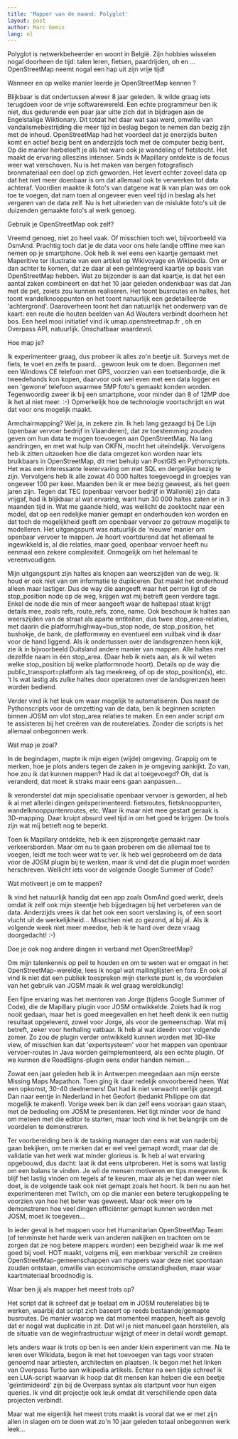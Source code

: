 ```yaml
---
title: 'Mapper van de maand: Polyglot'
layout: post
author: Marc Gemis
lang: nl
---
```


Polyglot is netwerkbeheerder en woont in België. Zijn hobbies wisselen nogal doorheen de tijd: talen leren, fietsen, paardrijden, oh en ... OpenStreetMap neemt nogal een hap uit zijn vrije tijd!

Wanneer en op welke manier leerde je OpenStreetMap kennen ?

Blijkbaar is dat ondertussen alweer 8 jaar geleden. Ik wilde graag iets terugdoen voor de vrije softwarewereld. Een echte programmeur ben ik niet, dus gedurende een paar jaar uitte zich dat in bijdragen aan de Engelstalige Wiktionary. Dit totdat het daar wat saai werd, omwille van vandalismebestrijding die meer tijd in beslag begon te nemen dan bezig zijn met de inhoud.
OpenStreetMap had het voordeel dat je enerzijds buiten komt en actief bezig bent en anderzijds toch met de computer bezig bent. Op die manier herbeleeft je als het ware ook je wandeling of fietstocht. Het maakt de ervaring alleszins intenser.
Sinds ik Mapillary ontdekte is de focus weer wat verschoven. Nu is het maken van bergen fotografisch bronmateriaal een doel op zich geworden. Het levert echter zoveel data op dat het niet meer doenbaar is om dat allemaal ook te verwerken tot data achteraf. Voordien maakte ik foto's van datgene wat ik van plan was om ook toe te voegen, dat nam toen al ongeveer even veel tijd in beslag als het vergaren van de data zelf. Nu is het uitwieden van de mislukte foto's uit de duizenden gemaakte foto's al werk genoeg.

Gebruik je OpenStreetMap ook zelf?

Vreemd genoeg, niet zo heel vaak. Of misschien toch wel, bijvoorbeeld via OsmAnd. Prachtig toch dat je de data voor ons hele landje offline mee kan nemen op je smartphone. 
Ook heb ik wel eens een kaartje  gemaakt met Maperitive ter illustratie van een artikel  op Wikivoyage en Wikipedia. Om er dan achter te komen, dat ze daar al een geïntegreerd kaartje op basis van OpenStreetMap hebben. Wat zo bijzonder is aan dat kaartje, is dat het een aantal zaken combineert en dat het 10 jaar geleden ondenkbaar was dat Jan met de pet, zoiets zou kunnen realiseren. Het toont busroutes en haltes, het toont wandelknooppunten en het toont natuurlijk een gedetailleerde 'achtergrond'. Daaroverheen toont het dan natuurlijk het onderwerp van de kaart: een route die houten beelden van Ad Wouters verbindt doorheen het bos.
Een heel mooi initiatief vind ik umap.openstreetmap.fr , oh en Overpass API, natuurlijk. Onschatbaar waardevol.

Hoe map je?

Ik experimenteer graag, dus probeer ik alles zo'n beetje uit. Surveys met de fiets, te voet en zelfs te paard... gewoon leuk om te doen. Begonnen met een Windows CE telefoon met GPS, voorzien van een toetsenbordje, die ik tweedehands kon kopen, daarvoor ook wel even met een data logger en een 'gewone' telefoon waarmee 5MP foto's gemaakt konden worden. Tegenwoordig zweer ik bij een smartphone, voor minder dan 8 of 12MP doe ik het al niet meer. :-) Opmerkelijk hoe de technologie voortschrijdt en wat dat voor ons mogelijk maakt.

Armchairmapping? Wel ja, in zekere zin. Ik heb lang gezaagd bij De Lijn (openbaar vervoer bedrijf in Vlaanderen), dat ze toestemming zouden geven om hun data te mogen toevoegen aan OpenStreetMap. Na lang aandringen, en met wat hulp van OKFN, mocht het uiteindelijk. Vervolgens heb ik zitten uitzoeken hoe die data omgezet kon worden naar iets bruikbaars in OpenStreetMap, dit met behulp van PostGIS en Pythonscripts. Het was een interessante leerervaring om met SQL en dergelijke bezig te zijn. Vervolgens heb ik alle zowat 40 000 haltes toegevoegd in groepjes van ongeveer 100 per keer. Maanden ben ik er mee bezig geweest, als het geen jaren zijn. Tegen dat TEC (openbaar vervoer bedrijf in Wallonië) zijn data vrijgaf, had ik blijkbaar al wat ervaring, want hun 30 000 haltes zaten er in 3 maanden tijd in.
Wat me gaande hield, was wellicht de zoektocht naar een model, dat op een redelijke manier gemapt en onderhouden kon worden en dat toch de mogelijkheid geeft om openbaar vervoer zo getrouw mogelijk te modelleren. Het uitgangspunt was natuurlijk de 'nieuwe' manier om openbaar vervoer te mappen. Je hoort voortdurend dat het allemaal te ingewikkeld is, al die relaties, maar goed, openbaar vervoer heeft nu eenmaal een zekere complexiteit. Onmogelijk om het helemaal te vereenvoudigen.

Mijn uitgangspunt zijn haltes als knopen aan weerszijden van de weg. Ik houd er ook niet van om informatie te dupliceren. Dat maakt het onderhoud alleen maar lastiger. Dus de way die aangeeft waar het perron ligt of de stop_position node op de weg, krijgen wat mij betreft geen verdere tags. Enkel de node die min of meer aangeeft waar de haltepaal staat krijgt details mee, zoals refs, route_refs, zone, name. Ook beschouw ik haltes aan weerszijden van de straat als aparte entiteiten, dus twee stop_area-relaties, met daarin die platform/highway=bus_stop node, de stop_position, het bushokje, de bank, de platformway en eventueel een vuilbak vind ik daar voor de hand liggend. Als ik ondertussen over de landsgrenzen heen kijk, zie ik in bijvoorbeeld Duitsland andere manier van mappen. Alle haltes met dezelfde naam in één stop_area. (Daar heb ik niets aan, als ik wil weten welke stop_position bij welke platformnode hoort). Details op de way die public_transport=platform als tag meekreeg, of op de stop_position(s), etc. 't Is wat lastig als zulke haltes door operatoren over de landsgrenzen heen worden bediend.

Verder vind ik het leuk om waar mogelijk te automatiseren. Dus naast de Pythonscripts voor de omzetting van de data, ben ik beginnen scripten binnen JOSM om vlot stop_area relaties te maken. En een ander script om te assisteren bij het creëren van de routerelaties. Zonder die scripts is het allemaal onbegonnen werk.

Wat map je zoal?

In de begindagen, mapte ik mijn eigen (wijde) omgeving. Grappig om te merken, hoe je plots anders tegen de zaken in je omgeving aankijkt. Zo van, hoe zou ik dat kunnen mappen? Had ik dat al toegevoegd? Oh, dat is veranderd, dat moet ik straks maar eens gaan aanpassen... 

Ik veronderstel dat mijn specialisatie openbaar vervoer is geworden, al heb ik al met allerlei dingen geëxperimenteerd: fietsroutes, fietsknooppunten, wandelknooppuntenroutes, etc. Waar ik maar niet mee gestart geraak is 3D-mapping. Daar kruipt absurd veel tijd in om het goed te krijgen. De tools zijn wat mij betreft nog te beperkt.

Toen ik Mapillary ontdekte, heb ik een zijsprongetje gemaakt naar verkeersborden. Maar om nu te gaan proberen om die allemaal toe te voegen, leidt me toch weer wat te ver. Ik heb wel geprobeerd om de data voor de JOSM plugin bij te werken, maar ik vind dat die plugin moet worden herschreven. Wellicht iets voor de volgende Google Summer of Code?

Wat motiveert je om te mappen?

Ik vind het natuurlijk handig dat een app zoals OsmAnd goed werkt, deels omdat ik zelf ook mijn steentje heb bijgedragen bij het verbeteren van de data. Anderzijds vrees ik dat het ook een soort verslaving is, of een soort vlucht uit de werkelijkheid... Misschien niet zo gezond, al bij al. Als ik volgende week niet meer meedoe, heb ik te hard over deze vraag doorgedacht! :-)

Doe je ook nog andere dingen in verband met OpenStreetMap?

Om mijn talenkennis op peil te houden en om te weten wat er omgaat in het OpenStreetMap-wereldje, lees ik nogal wat mailinglijsten en fora. En ook al vind ik niet dat een publiek toespreken mijn sterkste punt is, de voordelen van het gebruik van JOSM maak ik wel graag wereldkundig!

Een fijne ervaring was het mentoren van Jorge (tijdens Google Summer of Code), die de Mapillary plugin voor JOSM ontwikkelde. Zoiets had ik nog nooit gedaan, maar het is goed meegevallen en het heeft denk ik een nuttig resultaat opgeleverd, zowel voor Jorge, als voor de gemeenschap. Wat mij betreft, zeker voor herhaling vatbaar. Ik heb al wat ideeën voor volgende zomer. Zo zou de plugin verder ontwikkeld kunnen worden met 3D-like view, of misschien kan dat 'expertsysteem' voor het mappen van openbaar vervoer-routes in Java worden geïmplementeerd, als een echte plugin. Of we kunnen die RoadSigns-plugin eens onder handen nemen...

Zowat een jaar geleden heb ik in Antwerpen meegedaan aan mijn eerste Missing Maps Mapathon. Toen ging ik daar redelijk onvoorbereid heen. Wat een opkomst, 30-40 deelnemers! Dat had ik niet verwacht eerlijk gezegd. Dan naar eentje in Nederland in het Geofort (bedankt Philippe om dat mogelijk te maken!). Vorige week ben ik dan zelf eens vooraan gaan staan, met de bedoeling om JOSM te presenteren. Het ligt minder voor de hand om meteen met die editor te starten, maar toch vind ik het belangrijk om de voordelen te demonstreren.

Ter voorbereiding ben ik de tasking manager dan eens wat van naderbij gaan bekijken, om te merken dat er wel veel gemapt wordt, maar dat de validatie van het werk wat minder glorieus is. Ik heb al wat ervaring opgebouwd, dus dacht: laat ik dat eens uitproberen. Het is soms wat lastig om een balans te vinden. Je wil de mensen motiveren en tips meegeven. Ik blijf het lastig vinden om tegels af te keuren, maar als je het dan weer niet doet, is de volgende taak ook niet gemapt zoals het hoort. Ik ben nu aan het experimenteren met Twitch, om op die manier een betere terugkoppeling te voorzien van hoe het beter was geweest. Maar ook weer om te demonstreren hoe veel dingen efficiënter gemapt kunnen worden met JOSM, moet ik toegeven...

In ieder geval is het mappen voor het Humanitarian OpenStreetMap Team (of tenminste het harde werk van anderen nakijken en trachten om te zorgen dat ze nog betere mappers worden) een bezigheid waar ik me wel goed bij voel. HOT maakt, volgens mij, een merkbaar verschil: ze creëren OpenStreetMap-gemeenschappen van mappers waar deze niet spontaan zouden ontstaan, omwille van economische omstandigheden, maar waar kaartmateriaal broodnodig is.

Waar ben jij als mapper het meest trots op?

Het script dat ik schreef dat je toelaat om in JOSM routerelaties bij te werken, waarbij dat script zich baseert op reeds bestaande/gemapte busroutes. De manier waarop we dat momenteel mappen, heeft als gevolg dat er nogal wat duplicatie in zit. Dat wil je niet manueel gaan herstellen, als de situatie van de weginfrastructuur wijzigt of meer in detail wordt gemapt.

Iets anders waar ik trots op ben is een ander klein experiment van me. Na te leren over Wikidata, begon ik met het toevoegen van tags voor straten genoemd naar artiesten, architecten en plaatsen. Ik begon met het linken van Overpass Turbo aan wikipedia artikels. Echter na een tijdje schreef ik een LUA-script waarvan ik hoop dat dit mensen kan helpen die een beetje 'geïntimideerd' zijn bij de Overpass syntax als startpunt voor hun eigen queries. Ik vind dit projectje ook leuk omdat dit verschillende open data projecten verbindt.

Maar wat me eigenlijk het meest trots maakt is vooral dat we er met zijn allen in slagen om te doen wat zo'n 10 jaar geleden totaal onbegonnen werk leek...
